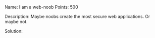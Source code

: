 Name: I am a web-noob 
Points: 500 

Description:
Maybe noobs create the most secure web applications. Or maybe not. 

Solution:
